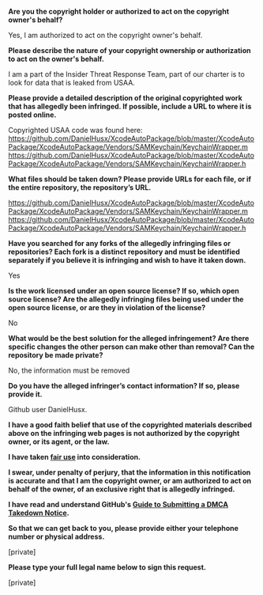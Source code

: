**Are you the copyright holder or authorized to act on the copyright owner's behalf?**

Yes, I am authorized to act on the copyright owner's behalf.

**Please describe the nature of your copyright ownership or authorization to act on the owner's behalf.**

I am a part of the Insider Threat Response Team, part of our charter is to look for data that is leaked from USAA.

**Please provide a detailed description of the original copyrighted work that has allegedly been infringed. If possible, include a URL to where it is posted online.**

Copyrighted USAA code was found here: 
https://github.com/DanielHusx/XcodeAutoPackage/blob/master/XcodeAutoPackage/XcodeAutoPackage/Vendors/SAMKeychain/KeychainWrapper.m  
https://github.com/DanielHusx/XcodeAutoPackage/blob/master/XcodeAutoPackage/XcodeAutoPackage/Vendors/SAMKeychain/KeychainWrapper.h

**What files should be taken down? Please provide URLs for each file, or if the entire repository, the repository’s URL.**

https://github.com/DanielHusx/XcodeAutoPackage/blob/master/XcodeAutoPackage/XcodeAutoPackage/Vendors/SAMKeychain/KeychainWrapper.m  
https://github.com/DanielHusx/XcodeAutoPackage/blob/master/XcodeAutoPackage/XcodeAutoPackage/Vendors/SAMKeychain/KeychainWrapper.h

**Have you searched for any forks of the allegedly infringing files or repositories? Each fork is a distinct repository and must be identified separately if you believe it is infringing and wish to have it taken down.**

Yes

**Is the work licensed under an open source license? If so, which open source license? Are the allegedly infringing files being used under the open source license, or are they in violation of the license?**

No

**What would be the best solution for the alleged infringement? Are there specific changes the other person can make other than removal? Can the repository be made private?**

No, the information must be removed

**Do you have the alleged infringer’s contact information? If so, please provide it.**

Github user DanielHusx.

**I have a good faith belief that use of the copyrighted materials described above on the infringing web pages is not authorized by the copyright owner, or its agent, or the law.**

**I have taken <a href="https://www.lumendatabase.org/topics/22">fair use</a> into consideration.**

**I swear, under penalty of perjury, that the information in this notification is accurate and that I am the copyright owner, or am authorized to act on behalf of the owner, of an exclusive right that is allegedly infringed.**

**I have read and understand GitHub's <a href="https://docs.github.com/articles/guide-to-submitting-a-dmca-takedown-notice/">Guide to Submitting a DMCA Takedown Notice</a>.**

**So that we can get back to you, please provide either your telephone number or physical address.**

[private]

**Please type your full legal name below to sign this request.**

[private]
